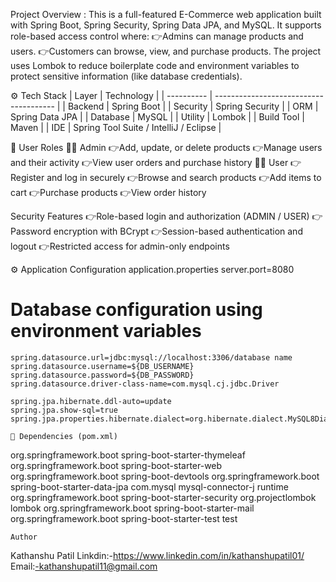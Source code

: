 Project Overview :
This is a full-featured E-Commerce web application built with Spring Boot, Spring Security, Spring Data JPA, and MySQL.
It supports role-based access control where:
👉Admins can manage products and users.
👉Customers can browse, view, and purchase products.
The project uses Lombok to reduce boilerplate code and environment variables to protect sensitive information (like database credentials).

⚙️ Tech Stack
| Layer      | Technology                             |
| ---------- | -------------------------------------- |
| Backend    | Spring Boot                            |
| Security   | Spring Security                        |
| ORM        | Spring Data JPA                        |
| Database   | MySQL                                  |
| Utility    | Lombok                                 |
| Build Tool | Maven                                  |
| IDE        | Spring Tool Suite / IntelliJ / Eclipse |

👤 User Roles
🧑‍💼 Admin
👉Add, update, or delete products
👉Manage users and their activity
👉View user orders and purchase history
🧑‍💻 User
👉Register and log in securely
👉Browse and search products
👉Add items to cart
👉Purchase products
👉View order history

Security Features
👉Role-based login and authorization (ADMIN / USER)
👉Password encryption with BCrypt
👉Session-based authentication and logout
👉Restricted access for admin-only endpoints

⚙️ Application Configuration
application.properties
server.port=8080

# Database configuration using environment variables
	spring.datasource.url=jdbc:mysql://localhost:3306/database name
	spring.datasource.username=${DB_USERNAME}
	spring.datasource.password=${DB_PASSWORD}
	spring.datasource.driver-class-name=com.mysql.cj.jdbc.Driver

	spring.jpa.hibernate.ddl-auto=update
	spring.jpa.show-sql=true
	spring.jpa.properties.hibernate.dialect=org.hibernate.dialect.MySQL8Dialect

    🧩 Dependencies (pom.xml)
<dependencies>
  	<dependency>
			<groupId>org.springframework.boot</groupId>
			<artifactId>spring-boot-starter-thymeleaf</artifactId>
		</dependency>
		<dependency>
			<groupId>org.springframework.boot</groupId>
			<artifactId>spring-boot-starter-web</artifactId>
		</dependency>
		
<dependency>
        <groupId>org.springframework.boot</groupId>
        <artifactId>spring-boot-devtools</artifactId>
  </dependency>
    
   <dependency>
      <groupId>org.springframework.boot</groupId>
      <artifactId>spring-boot-starter-data-jpa</artifactId>
    </dependency>

  <dependency>
      <groupId>com.mysql</groupId>
      <artifactId>mysql-connector-j</artifactId>
      <scope>runtime</scope>
    </dependency>
    
  <dependency>
      <groupId>org.springframework.boot</groupId>
      <artifactId>spring-boot-starter-security</artifactId>
    </dependency>
    
<dependency>
    <groupId>org.projectlombok</groupId>
    <artifactId>lombok</artifactId>
</dependency>
   
   <dependency>
    <groupId>org.springframework.boot</groupId>
    <artifactId>spring-boot-starter-mail</artifactId>
</dependency>
    
<dependency>
			<groupId>org.springframework.boot</groupId>
			<artifactId>spring-boot-starter-test</artifactId>
			<scope>test</scope>
		</dependency>
    
  </dependencies>



    
    Author
Kathanshu Patil
Linkdin:-https://www.linkedin.com/in/kathanshupatil01/
Email:-kathanshupatil11@gmail.com

